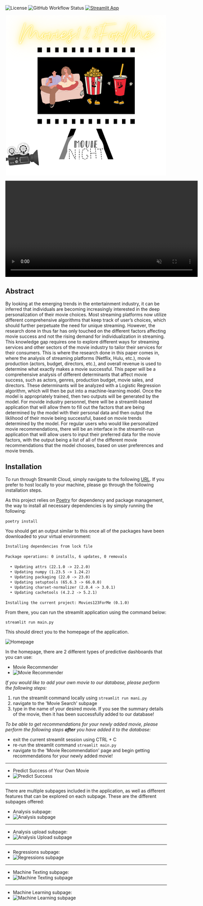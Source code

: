 ![License](https://img.shields.io/github/license/ReadyResearchers/Movies123forMe) ![GitHub Workflow Status](https://img.shields.io/github/actions/workflow/status/ReadyResearchers/Movies123forMe/pylint.yml) [![Streamlit App](https://static.streamlit.io/badges/streamlit_badge_black_white.svg)](https://movies123forme.streamlit.app/)

<p align="center">
  <img src="img/header_readme.png" />
</p>

<center>
  <video style="display: auto; margin: auto; width: 600px;" src="img/movies123forme_header.mp4" controls autoplay muted loop type="video/mp4">
</center>

## Abstract

By looking at the emerging trends in the entertainment industry, it can be inferred that individuals are becoming increasingly interested in the deep personalization of their movie choices. Most streaming platforms now utilize different comprehensive algorithms that keep track of user’s choices, which should further perpetuate the need for unique streaming. However, the research done in thus far has only touched on the different factors affecting movie success and not the rising demand for individualization in streaming. This knowledge gap requires one to explore different ways for streaming services and other sectors of the movie industry to tailor their services for their consumers. This is where the research done in this paper comes in, where the analysis of streaming platforms (Netflix, Hulu, etc.), movie production (actors, budget, directors, etc.), and overall revenue is used to determine what exactly makes a movie successful. This paper will be a comprehensive analysis of different determinants that affect movie success, such as actors, genres, production budget, movie sales, and directors. These determinants will be analyzed with a Logistic Regression algorithm, which will then be put into a machine-learning model. Once the model is appropriately trained, then two outputs will be generated by the model. For movide industry personnel, there will be a streamlit-based application that will allow them to fill out the factors that are being determined by the model with their personal data and then output the liklihood of their movie being successful, based on movie trends determined by the model. For regular users who would like personalized movie recommendations, there will be an interface in the streamlit-run application that will allow users to input their preferred data for the movie factors, with the output being a list of all of the different movie recommendations that the model chooses, based on user preferences and movie trends.

## Installation

To run through Streamlit Cloud, simply navigate to the following [URL](https://movies123forme.streamlit.app/). If you prefer to host locally to your machine, please go through the following installation steps.

As this project relies on [Poetry](https://python-poetry.org/docs/) for dependency and package management, the way to install all necessary dependencies is by simply running the following:

```poetry install```

You should get an output similar to this once all of the packages have been downloaded to your virtual environment:

```
Installing dependencies from lock file

Package operations: 0 installs, 6 updates, 0 removals

  • Updating attrs (22.1.0 -> 22.2.0)
  • Updating numpy (1.23.5 -> 1.24.2)
  • Updating packaging (22.0 -> 23.0)
  • Updating setuptools (65.6.3 -> 66.0.0)
  • Updating charset-normalizer (2.0.4 -> 3.0.1)
  • Updating cachetools (4.2.2 -> 5.2.1)

Installing the current project: Movies123ForMe (0.1.0)
```

From there, you can run the streamlit application using the command below:

```
streamlit run main.py
```

This should direct you to the homepage of the application. 

![Homepage](img/dashboard.png)

In the homepage, there are 2 different types of predictive dashboards that you can use:

- Movie Recommender
- ![Movie Recommender](img/movie.png)

*If you would like to add your own movie to our database, please perform the following steps:*

1. run the streamlit command locally using ```streamlit run mani.py```
2. navigate to the 'Movie Search' subpage
3. type in the name of your desired movie. If you see the summary details of the movie, then it has been successfully added to our database!

*To be able to get recommendations for your newly added movie, please perform the following steps **after** you have added it to the database:*
- exit the current streamlit session using CTRL + C
- re-run the streamlit command ```streamlit main.py```
- navigate to the 'Movie Recommendation' page and begin getting recommendations for your newly added movie!

---

- Predict Success of Your Own Movie
- ![Predict Success](img/predict.png)
---

There are multiple subpages included in the application, as well as different features that can be explored on each subpage. These are the different subpages offered:

- Analysis subpage:
- ![Analysis subpage](img/analysis.png)
---

- Analysis upload subpage:
- ![Analysis Upload subpage](img/analysis_upload.png)
---

- Regressions subpage:
- ![Regressions subpage](img/regression.png)
---

- Machine Texting subpage:
- ![Machine Texting subpage](img/machine_texting.png)
---

- Machine Learning subpage:
- ![Machine Learning subpage](img/machine_learning.png)
